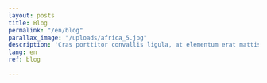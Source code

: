```yaml
---
layout: posts
title: Blog
permalink: "/en/blog"
parallax_image: "/uploads/africa_5.jpg"
description: 'Cras porttitor convallis ligula, at elementum erat mattis quis. '
lang: en
ref: blog

---
```

